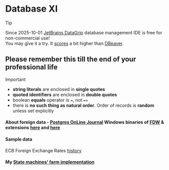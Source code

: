# Database XI
> [!TIP]
> Since 2025-10-01 [JetBrains DataGrip](https://www.jetbrains.com/datagrip/) database management IDE is free for non-commercial use!  
> You may give it a try. It [scores](https://www.g2.com/compare/dbeaver-vs-datagrip) a bit higher than [DBeaver](https://dbeaver.io/).

## Please remember this till the end of your professional life
> [!IMPORTANT]
> - **string literals** are enclosed in **single quotes**
> - **quoted identifiers** are enclosed in **double quotes**
> - boolean **equals** operator is `=`, not `==`
> - there is **no such thing as natural order**. Order of records is **random** unless set explicitly
>   


#### About foreign data - [Postgres OnLine Journal](https://www.postgresonline.com/) Windows binaries of [FDW](https://www.postgresql.org/docs/current/ddl-foreign-data.html) & extensions [here](https://www.postgresonline.com/winextensions.php) and [here](https://www.postgresonline.com/journal/index.php?/categories/47-postgresql-versions)
#### Sample data
ECB Foreign Exchange Rates [history](https://www.ecb.europa.eu/stats/eurofxref/eurofxref-hist.zip)

#### My [State machines' farm implementation](https://github.com/stefanov-sm/state-machine-farm)
